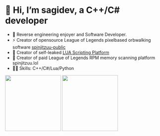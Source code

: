 # 👋 Hi, I’m sagidev, a C++/C# developer

- 👀 Reverse engineering enjoyer and Software Developer.  
- ⚡ Creator of opensource League of Legends pixelbased orbwalking software [spinjitzuu-public](https://github.com/sagidev/spinjitzuu-public)
- 💪 Creator of self-leaked [LUA Scripting Platform](https://github.com/sagidev/LUA_Scripting_Platform)
- 🚀 Creator of paid League of Legends RPM memory scanning platform spinjitzuu.lol
- 👨‍💻 Skills: C++/C#/Lua/Python
<p>
  <img height="180em" src="https://github-readme-stats.vercel.app/api?username=sagidev&show_icons=true&hide_border=true&&count_private=true&include_all_commits=true&custom_title=sagidev%27s%20Github%20Statistics&theme=github_dark" />
  <img height="180em" src="https://github-readme-stats.vercel.app/api/top-langs/?username=sagidev&exclude_repo=KNN-Image-Classification&show_icons=true&hide_border=true&layout=compact&langs_count=8&theme=github_dark"/>
</p>
